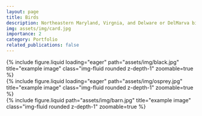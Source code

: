 ```yaml
---
layout: page
title: Birds
description: Northeastern Maryland, Virgnia, and Delware or DelMarva birds
img: assets/img/card.jpg
importance: 2
category: Portfolio
related_publications: false
---
```


<div class="row">
    <div class="col-sm mt-3 mt-md-0">
        {% include figure.liquid loading="eager" path="assets/img/black.jpg" title="example image" class="img-fluid rounded z-depth-1" zoomable=true %}
    </div>
    <div class="col-sm mt-3 mt-md-0">
        {% include figure.liquid loading="eager" path="assets/img/osprey.jpg" title="example image" class="img-fluid rounded z-depth-1" zoomable=true %}
    </div>
</div>

<div class="row justify-content-sm-center">
    <div class="col-sm-8 mt-3 mt-md-0">
        {% include figure.liquid path="assets/img/barn.jpg" title="example image" class="img-fluid rounded z-depth-1" zoomable=true %}
    </div>
</div>
